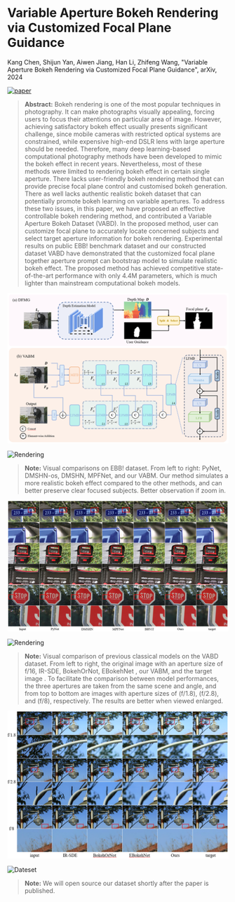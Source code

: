 # Variable Aperture Bokeh Rendering via Customized Focal Plane Guidance

Kang Chen, Shijun Yan, Aiwen Jiang, Han Li, Zhifeng Wang, "Variable Aperture Bokeh Rendering via Customized Focal Plane Guidance", arXiv, 2024 

[![paper](https://img.shields.io/badge/arXiv-Paper-<COLOR>.svg)](https://arxiv.org/abs/)

> **Abstract:** Bokeh rendering is one of the most popular techniques in photography. It can make photographs visually appealing, forcing users to focus their attentions on particular area of image. However, achieving satisfactory bokeh effect usually presents significant challenge, since mobile cameras with restricted optical systems are constrained, while expensive high-end DSLR lens with large aperture should be needed.  Therefore, many deep learning-based computational photography methods have been developed to mimic the bokeh effect in recent years. Nevertheless, most of these methods were limited to rendering bokeh effect in certain single aperture. There lacks user-friendly bokeh rendering method that can provide precise focal plane control and customised bokeh generation. There as well lacks authentic realistic bokeh dataset that can potentially promote bokeh learning on variable apertures. To address these two issues, in this paper, we have proposed an effective controllable bokeh rendering method, and contributed a Variable Aperture Bokeh Dataset (VABD). In the proposed method, user can customize focal plane to accurately locate concerned subjects and select target aperture information for bokeh rendering. Experimental results on public EBB! benchmark dataset and our constructed dataset VABD have demonstrated that the customized focal plane together aperture prompt can bootstrap model to simulate realistic bokeh effect. The proposed method has achieved competitive state-of-the-art performance with only 4.4M parameters, which is much lighter than mainstream computational bokeh models.

<img src = "fig/model.png">

![Rendering](https://img.shields.io/badge/Rendering-EBB!-brightgreen) 
> **Note:** Visual comparisons on EBB! dataset. From left to right: PyNet, DMSHN-os, DMSHN, MPFNet, and our VABM. Our method simulates a more realistic bokeh effect compared to the other methods, and can better preserve clear focused subjects. Better observation if zoom in.


<img src = "fig/Constract_in_EBB.png">


![Rendering](https://img.shields.io/badge/Rendering-VABM-brightgreen) 

> **Note:** Visual comparison of previous classical models on the VABD dataset. From left to right, the original image with an aperture size of f/16, IR-SDE, BokehOrNot, EBokehNet , our VABM, and the target image . To facilitate the comparison between model performances, the three apertures are taken from the same scene and angle, and from top to bottom are images with aperture sizes of (f/1.8), (f/2.8), and (f/8), respectively. The results are better when viewed enlarged.


<img src = "fig/constract_in_VABM.png">


![Dateset](https://img.shields.io/badge/Dataset-VABM-brightgreen) 
> **Note:** We will open source our dataset shortly after the paper is published.